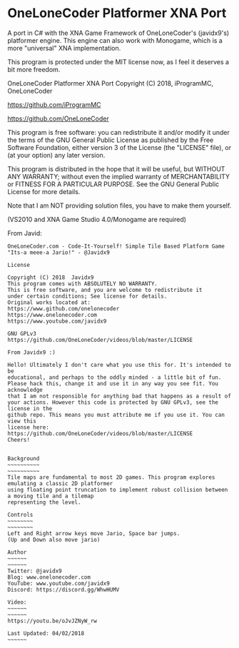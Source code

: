 # OneLoneCoder Platformer XNA Port
A port in C# with the XNA Game Framework of OneLoneCoder's (javidx9's) platformer engine.
This engine can also work with Monogame, which is a more "universal" XNA
implementation.

This program is protected under the MIT license now, as I feel it deserves a bit more freedom.

OneLoneCoder Platformer XNA Port
Copyright (C) 2018, iProgramMC, OneLoneCoder

https://github.com/iProgramMC

https://github.com/OneLoneCoder

This program is free software: you can redistribute it and/or modify
it under the terms of the GNU General Public License as published by
the Free Software Foundation, either version 3 of the License (the "LICENSE" file), or
(at your option) any later version.

This program is distributed in the hope that it will be useful,
but WITHOUT ANY WARRANTY; without even the implied warranty of
MERCHANTABILITY or FITNESS FOR A PARTICULAR PURPOSE.  See the
GNU General Public License for more details.

Note that I am NOT providing solution files, you have to make them
yourself.

(VS2010 and XNA Game Studio 4.0/Monogame are required)


From Javid:
~~~~~~~
OneLoneCoder.com - Code-It-Yourself! Simple Tile Based Platform Game
"Its-a meee-a Jario!" - @Javidx9

License
~~~~~~~
~~~~~~~
Copyright (C) 2018  Javidx9
This program comes with ABSOLUTELY NO WARRANTY.
This is free software, and you are welcome to redistribute it
under certain conditions; See license for details.
Original works located at:
https://www.github.com/onelonecoder
https://www.onelonecoder.com
https://www.youtube.com/javidx9

GNU GPLv3
https://github.com/OneLoneCoder/videos/blob/master/LICENSE

From Javidx9 :)
~~~~~~~~~~~~~~~
~~~~~~~~~~~~~~~
Hello! Ultimately I don't care what you use this for. It's intended to be
educational, and perhaps to the oddly minded - a little bit of fun.
Please hack this, change it and use it in any way you see fit. You acknowledge
that I am not responsible for anything bad that happens as a result of
your actions. However this code is protected by GNU GPLv3, see the license in the
github repo. This means you must attribute me if you use it. You can view this
license here: https://github.com/OneLoneCoder/videos/blob/master/LICENSE
Cheers!


Background
~~~~~~~~~~
~~~~~~~~~~
Tile maps are fundamental to most 2D games. This program explores emulating a classic 2D platformer
using floating point truncation to implement robust collision between a moving tile and a tilemap
representing the level.

Controls
~~~~~~~~
~~~~~~~~
Left and Right arrow keys move Jario, Space bar jumps.
(Up and Down also move jario)

Author
~~~~~~
~~~~~~
Twitter: @javidx9
Blog: www.onelonecoder.com
YouTube: www.youtube.com/javidx9
Discord: https://discord.gg/WhwHUMV

Video:
~~~~~~
~~~~~~
https://youtu.be/oJvJZNyW_rw

Last Updated: 04/02/2018
~~~~~~
